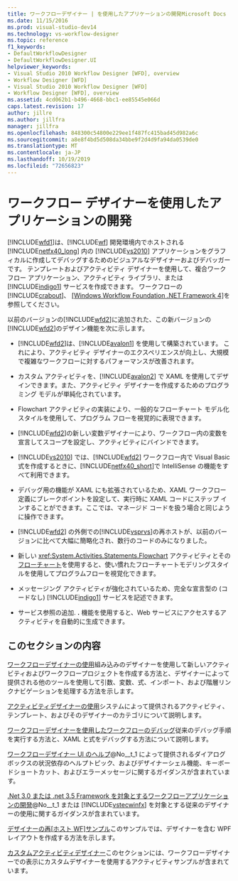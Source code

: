 ```yaml
---
title: ワークフローデザイナー | を使用したアプリケーションの開発Microsoft Docs
ms.date: 11/15/2016
ms.prod: visual-studio-dev14
ms.technology: vs-workflow-designer
ms.topic: reference
f1_keywords:
- DefaultWorkflowDesigner
- DefaultWorkflowDesigner.UI
helpviewer_keywords:
- Visual Studio 2010 Workflow Designer [WFD], overview
- Workflow Designer [WFD]
- Visual Studio 2010 Workflow Designer [WFD]
- Workflow Designer [WFD], overview
ms.assetid: 4cd062b1-b496-4668-bbc1-ee85545e066d
caps.latest.revision: 17
author: jillre
ms.author: jillfra
manager: jillfra
ms.openlocfilehash: 848300c54800e229ee1f487fc415bad45d982a6c
ms.sourcegitcommit: a8e8f4bd5d508da34bbe9f2d4d9fa94da0539de0
ms.translationtype: MT
ms.contentlocale: ja-JP
ms.lasthandoff: 10/19/2019
ms.locfileid: "72656823"
---
```

# <a name="developing-applications-with-the-workflow-designer"></a>ワークフロー デザイナーを使用したアプリケーションの開発
[!INCLUDE[wfd1](../includes/wfd1-md.md)]は、[!INCLUDE[wf](../includes/wf-md.md)] 開発環境内でホストされる [!INCLUDE[netfx40_long](../includes/netfx40-long-md.md)] 内の [!INCLUDE[vs2010](../includes/vs2010-md.md)] アプリケーションをグラフィカルに作成してデバッグするためのビジュアルなデザイナーおよびデバッガーです。 テンプレートおよびアクティビティ デザイナーを使用して、複合ワークフロー アプリケーション、アクティビティ ライブラリ、または [!INCLUDE[indigo1](../includes/indigo1-md.md)] サービスを作成できます。 ワークフローの [!INCLUDE[crabout](../includes/crabout-md.md)]、 [ &#91;Windows Workflow Foundation .NET Framework 4&#93;](https://msdn.microsoft.com/library/9a23ea6b-d600-483e-89cd-8889cfec5f66)を参照してください。

 以前のバージョンの[!INCLUDE[wfd2](../includes/wfd2-md.md)]に追加された、この新バージョンの[!INCLUDE[wfd2](../includes/wfd2-md.md)]のデザイン機能を次に示します。

- [!INCLUDE[wfd2](../includes/wfd2-md.md)]は、[!INCLUDE[avalon1](../includes/avalon1-md.md)] を使用して構築されています。 これにより、アクティビティ デザイナーのエクスペリエンスが向上し、大規模で複雑なワークフローに対するパフォーマンスが改善されます。

- カスタム アクティビティを、[!INCLUDE[avalon2](../includes/avalon2-md.md)] で XAML を使用してデザインできます。また、アクティビティ デザイナーを作成するためのプログラミング モデルが単純化されています。

- Flowchart アクティビティの実装により、一般的なフローチャート モデル化スタイルを使用して、プログラム フローを視覚的に表現できます。

- [!INCLUDE[wfd2](../includes/wfd2-md.md)]の新しい変数デザイナーにより、ワークフロー内の変数を宣言してスコープを設定し、アクティビティにバインドできます。

- [!INCLUDE[vs2010](../includes/vs2010-md.md)] では、[!INCLUDE[wfd2](../includes/wfd2-md.md)] ワークフロー内で Visual Basic 式を作成するときに、[!INCLUDE[netfx40_short](../includes/netfx40-short-md.md)]で IntelliSense の機能をすべて利用できます。

- デバッグ用の機能が XAML にも拡張されているため、XAML ワークフロー定義にブレークポイントを設定して、実行時に XAML コードにステップ インすることができます。ここでは、マネージド コードを扱う場合と同じように操作できます。

- [!INCLUDE[wfd2](../includes/wfd2-md.md)] の外側での[!INCLUDE[vsprvs](../includes/vsprvs-md.md)]の再ホストが、以前のバージョンに比べて大幅に簡略化され、数行のコードのみになりました。

- 新しい <xref:System.Activities.Statements.Flowchart> アクティビティとその[フローチャート](../workflow-designer/flowchart-activity-designer.md)を使用すると、使い慣れたフローチャートモデリングスタイルを使用してプログラムフローを視覚化できます。

- メッセージング アクティビティが強化されているため、完全な宣言型の (コードなし) [!INCLUDE[indigo1](../includes/indigo1-md.md)] サービスを記述できます。

- サービス参照の追加. **.** 機能を使用すると、Web サービスにアクセスするアクティビティを自動的に生成できます。

## <a name="in-this-section"></a>このセクションの内容
 [ワークフローデザイナーの使用](../workflow-designer/using-the-workflow-designer.md)組み込みのデザイナーを使用して新しいアクティビティおよびワークフロープロジェクトを作成する方法と、デザイナーによって提供される他のツールを使用して引数、変数、式、インポート、および階層リンクナビゲーションを処理する方法を示します。

 [アクティビティデザイナーの使用](../workflow-designer/using-the-activity-designers.md)システムによって提供されるアクティビティ、テンプレート、およびそのデザイナーのカテゴリについて説明します。

 [ワークフローデザイナーを使用したワークフローのデバッグ](../workflow-designer/debugging-workflows-with-the-workflow-designer.md)従来のデバッグ手順を実行する方法と、XAML と式をデバッグする方法について説明します。

 [ワークフローデザイナー UI のヘルプ](../workflow-designer/workflow-designer-ui-help.md)@No__t_1 によって提供されるダイアログボックスの状況依存のヘルプトピック、およびデザイナーシェル機能、キーボードショートカット、およびエラーメッセージに関するガイダンスが含まれています。

 [.Net 3.0 または .net 3.5 Framework を対象とするワークフローアプリケーションの開発](../workflow-designer/developing-workflow-applications-targeting-the-dotnet-3-0-or-dotnet-3-5-framework.md)@No__t_1 または [!INCLUDE[vstecwinfx](../includes/vstecwinfx-md.md)] を対象とする従来のデザイナーの使用に関するガイダンスが含まれています。

 [デザイナーの再&#91;ホスト WF&#93;サンプル](https://msdn.microsoft.com/library/b676ad31-5f64-4d84-9a36-b4d7113a2f4d)このサンプルでは、デザイナーを含む WPF レイアウトを作成する方法を示します。

 [カスタムアクティビティデザイナー](https://msdn.microsoft.com/library/dcf14dca-ce6d-4278-96ba-062f0a679075)このセクションには、ワークフローデザイナーでの表示にカスタムデザイナーを使用するアクティビティサンプルが含まれています。